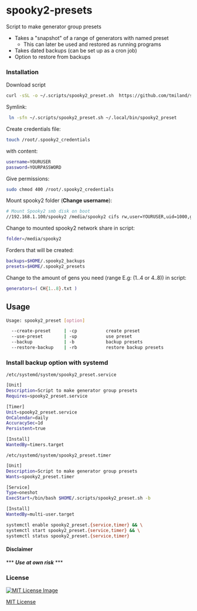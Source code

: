# spooky2-presets
 Script to make generator group presets
 
 - Takes a "snapshot" of a range of generators with named preset
   - This can later be used and restored as running programs
 - Takes dated backups (can be set up as a cron job)
 - Option to restore from backups

 ### Installation

 Download script

 ```bash
 curl -sSL -o ~/.scripts/spooky2_preset.sh  https://github.com/tmiland/spooky2-presets/raw/main/spooky2_preset.sh
 ```

 Symlink:
 ```bash
  ln -sfn ~/.scripts/spooky2_preset.sh ~/.local/bin/spooky2_preset
 ```

Create credentials file:

```bash
touch /root/.spooky2_credentials
```
with content:
```bash
username=YOURUSER
password=YOURPASSWORD
```
Give permissions:
```bash
sudo chmod 400 /root/.spooky2_credentials
```
Mount spooky2 folder (**Change username**):

```bash
# Mount Spooky2 smb disk on boot
//192.168.1.100/spooky2 /media/spooky2 cifs rw,user=YOURUSER,uid=1000,gid=1000,iocharset=utf8,suid,credentials=/root/.spooky2_credentials,file_mode=0664,dir_mode=0777 0 0
```

Change to mounted spooky2 network share in script:
```bash
folder=/media/spooky2
```

Forders that will be created:

```bash
backups=$HOME/.spooky2_backups
presets=$HOME/.spooky2_presets
```

Change to the amount of gens you need (range E.g: (1..4 or 4..8)) in script:
```bash
generators=( CH{1..8}.txt )
```

## Usage

```bash
Usage: spooky2_preset [option]

  --create-preset     | -cp           create preset
  --use-preset        | -up           use preset
  --backup            | -b            backup presets
  --restore-backup    | -rb           restore backup presets
```

### Install backup option with systemd

`/etc/systemd/system/spooky2_preset.service`
```bash
[Unit]
Description=Script to make generator group presets
Requires=spooky2_preset.service

[Timer]
Unit=spooky2_preset.service
OnCalendar=daily
AccuracySec=1d
Persistent=true

[Install]
WantedBy=timers.target
```

`/etc/systemd/system/spooky2_preset.timer`
```bash
[Unit]
Description=Script to make generator group presets
Wants=spooky2_preset.timer

[Service]
Type=oneshot
ExecStart=/bin/bash $HOME/.scripts/spooky2_preset.sh -b

[Install]
WantedBy=multi-user.target
```

```bash
systemctl enable spooky2_preset.{service,timer} && \
systemctl start spooky2_preset.{service,timer} && \
systemctl status spooky2_preset.{service,timer}
```

#### Disclaimer 

*** ***Use at own risk*** ***

### License

[![MIT License Image](https://upload.wikimedia.org/wikipedia/commons/thumb/0/0c/MIT_logo.svg/220px-MIT_logo.svg.png)](https://github.com/tmiland/spooky2-presets/blob/master/LICENSE)

[MIT License](https://github.com/tmiland/spooky2-presets/blob/master/LICENSE)